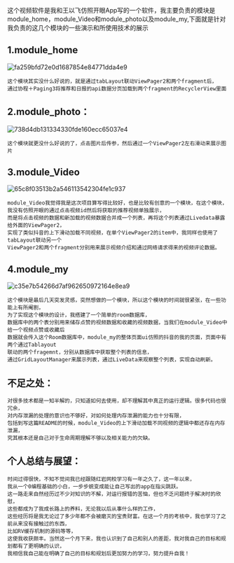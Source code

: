   这个视频软件是我和王以飞仿照开眼App写的一个软件，我主要负责的模块是module_home，module_Video和module_photo以及module_my,下面就是针对我负责的这几个模块的一些演示和所使用技术的展示
  ## 1.module_home
  ![fa259bfd72e0d1687854e84771dda4e9](https://github.com/user-attachments/assets/8dba7bf7-d675-464e-81a1-847f5bd55982)
  
    这个模块其实没什么好说的，就是通过tabLayout联动ViewPager2和两个fragment后，
    通过协程＋Paging3将推荐和日报的api数据分页加载到两个fragment的RecyclerView里面
  ## 2.module_photo：
  ![738d4db131334330fde160ecc65037e4](https://github.com/user-attachments/assets/522c5b15-8465-4d14-9d36-f0ea658e4ba6)

    这个模块就更没什么好说的了，点击图片后传参，然后通过一个ViewPager2左右滑动来展示图片  
  ## 3.module_Video
  ![65c8f03513b2a546113542304fe1c937](https://github.com/user-attachments/assets/9a27bc9e-bb20-40d9-bbe0-714d794942f4)
    
    module_Video我觉得我是这次项目算写得比较好，也是比较有创意的一个模块，在这个模块，
    我没有仿照开眼的通过点击视频id然后将获取的推荐视频单独展示，
    而是将点击视频的数据和新加载的视频数据合并成一个列表，再将这个列表通过Livedata暴露给外面的ViewPager2，
    实现了类似抖音的上下滑动加载不同视频，在单个ViewPager2的item中，我同样也使用了tabLayout联动另一个
    ViewPager2和两个fragment分别用来展示视频介绍和通过网络请求得来的视频评论数据。
  ## 4.module_my
  ![c35e7b54266d7af962650972164e8ea9](https://github.com/user-attachments/assets/306cd80f-d04f-418e-bfba-46860fe33c80)
  
    这个模块是最后几天突发灵感，突然想做的一个模块，所以这个模块的时间就很紧张，在一些功能上有所阉割，
    为了实现这个模块的设计，我搭建了一个简单的room数据库，
    数据库中的两个表分别用来储存点赞的视频数据和收藏的视频数据，当我们在module_Video中给一个视频点赞或收藏后
    数据就会传入这个Room数据库中，module_my的整体页面ui仿照的抖音的我的页面，页面中有两个通过Tablayout
    联动的两个fragemnt，分别从数据库中获取整个列表的信息，
    通过GridLayoutManager来展示列表，通过LiveData来观察整个列表，实现自动刷新。
## 不足之处：
    对很多技术都是一知半解的，只知道如何去使用，却不理解其中真正的运行逻辑。很多代码也很冗余，
    对内存泄漏的处理的意识也不够好，对如何处理内存泄漏的能力也十分有限，
    包括到写这篇README的时候，module_Video的上下滑动加载不同视频的逻辑中都还存在内存泄漏，
    究其根本还是自己对于生命周期理解不够以及相关能力的欠缺。 
## 个人总结与展望：
    时间过得很快，不知不觉间我已经跟随红岩网校学习有一年之久了，这一年以来，
    我从一个0编程基础的小白，一步步蜕变成能让自己写出的app在指尖跳跃。
    这一路走来自然经历过不少对知识的不解，对运行报错的苦恼，但也不乏问题终于解决时的欣慰，
    这些都成为了我成长路上的养料，无论我以后从事什么样的工作，
    这些经历将是我无论过了多少年都不会被磨灭的宝贵财富。在这一个月的考核中，我也学习了之前从来没有接触过的东西，
    比如RV缓存机制的源码等等，
    这使我收获颇丰。当然这一个月下来，我也认识到了自己和别人的差距，我对我自己的目标和规划都有了更明确的认识，
    我相信我自己能在明确了自己的目标和规划后更加努力的学习，努力提升自我！

